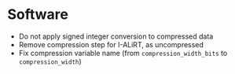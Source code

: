 # Software

- Do not apply signed integer conversion to compressed data
- Remove compression step for I-ALiRT, as uncompressed
- Fix compression variable name (from `compression_width_bits` to `compression_width`)
